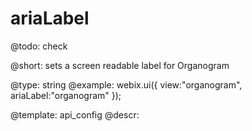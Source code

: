 ariaLabel
=============

@todo:
	check 

@short:
	sets a screen readable label for Organogram

@type: string
@example:
webix.ui({
	view:"organogram",
    ariaLabel:"organogram"
});


@template:	api_config
@descr:


